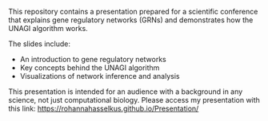 This repository contains a presentation prepared for a scientific conference that explains gene regulatory networks (GRNs) and demonstrates how the UNAGI algorithm works.

The slides include:
- An introduction to gene regulatory networks
- Key concepts behind the UNAGI algorithm
- Visualizations of network inference and analysis

This presentation is intended for an audience with a background in any science, not just computational biology. Please access my presentation with this link:
https://rohannahasselkus.github.io/Presentation/
